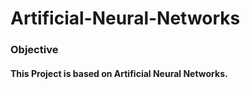 # Artificial-Neural-Networks

### Objective
#### This Project is based on Artificial Neural Networks.
